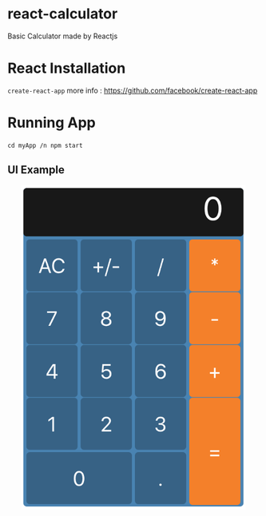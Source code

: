 # react-calculator
Basic Calculator made by Reactjs

# React Installation
  <code>create-react-app</code>
  more info : https://github.com/facebook/create-react-app

# Running App
<code>cd myApp /n npm start</code>

## UI Example
<p align="center">
  <img width="450" height="650" src="https://github.com/melihozden/react-calculator/blob/master/githubimagecalculator.png">
</p>
